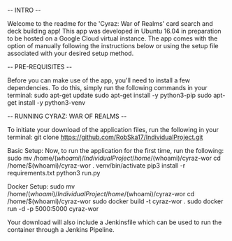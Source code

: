 -- INTRO --

Welcome to the readme for the 'Cyraz: War of Realms' card search and deck building app!
This app was developed in Ubuntu 16.04 in preparation to be hosted on a Google Cloud virtual instance.
The app comes with the option of manually following the instructions below or using the
setup file associated with your desired setup method.

-- PRE-REQUISITES --

Before you can make use of the app, you'll need to install a few dependencies.
To do this, simply run the following commands in your terminal:
sudo apt-get update
sudo apt-get install -y python3-pip
sudo apt-get install -y python3-venv

-- RUNNING CYRAZ: WAR OF REALMS --

To initiate your download of the application files, run the following in your terminal:
git clone https://github.com/RobSka17/IndividualProject.git

Basic Setup:
Now, to run the application for the first time, run the following:
sudo mv /home/$(whoami)/IndividualProject /home/$(whoami)/cyraz-wor
cd /home/$(whoami)/cyraz-wor
. venv/bin/activate
pip3 install -r requirements.txt
python3 run.py

Docker Setup:
sudo mv /home/$(whoami)/IndividualProject /home/$(whoami)/cyraz-wor
cd /home/$(whoami)/cyraz-wor
sudo docker build -t cyraz-wor .
sudo docker run -d -p 5000:5000 cyraz-wor

Your download will also include a Jenkinsfile which can be used to run the container
through a Jenkins Pipeline.
